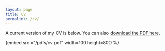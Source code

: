 ```yaml
---
layout: page
title: CV
permalink: /cv/
---
```


A current version of my CV is below. You can also
[download the PDF here](https://www.dropbox.com/scl/fi/ttn3axbw3lcf519bd1etp/cv.pdf?rlkey=x5ix9k3swz26iwyqxkwp40li1&dl=0).

{embed src ="/pdfs/cv.pdf" width=100 height=800 %}


<!-- {% include embedpdf.html code="4vroiojrnl49h97/cv.pdf" width=100 height=800 %} -->



